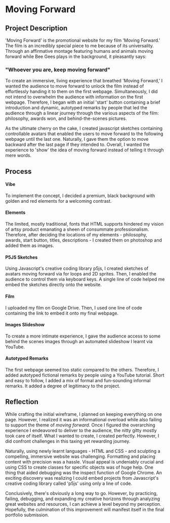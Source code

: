 # Moving Forward

## Project Description
'Moving Forward' is the promotional website for my film 'Moving Forward.' The film is an incredibly special piece to me because of its universality. Through an affirmative montage featuring humans and animals moving forward while Bee Gees plays in the background, it pleasantly says:
### "Whoever you are, keep moving forward"
To create an immersive, living experience that breathed 'Moving Forward,' I wanted the audience to move forward to unlock the film instead of effortlessly handing it to them on the first webpage. Simultaneously, I did not intend to overwhelm the audience with information on the first webpage. Therefore, I began with an initial 'start' button containing a brief introduction and dynamic, autotyped remarks by people that led the audience through a linear journey through the various aspects of the film: philosophy, awards won, and behind-the-scenes pictures. 

As the ultimate cherry on the cake, I created javascript sketches containing controllable avatars that enabled the users to move forward to the following webpage until the last one. Naturally, I gave them the option to move backward after the last page if they intended to. Overall, I wanted the experience to 'show' the idea of moving forward instead of telling it through mere words.

## Process
#### Vibe
To implement the concept, I decided a premium, black background with golden and red elements for a welcoming contrast.
#### Elements
The limited, mostly traditional, fonts that HTML supports hindered my vision of artsy product emanating a sheen of consummate professionalism. Therefore, after deciding the locations of my elements - philosophy, awards, start button, titles, descriptions - I created them on photoshop and added them as images.
#### P5JS Sketches
Using Javascript's creative coding library p5js, I created sketches of avatars moving forward via for loops and 2D sprites. Then, I enabled the audience to control them via keyboard keys. A single line of code helped me embed the sketches directly onto the website.
#### Film 
I uploaded my film on Google Drive. Then, I used one line of code containing the link to embed it onto my final webpage. 
#### Images Slideshow
To create a more intimate experience, I gave the audience access to some behind the scenes images through an automated slideshow I learnt via YouTube.
#### Autotyped Remarks
The first webpage seemed too static compared to the others. Therefore, I added autotyped fictional remarks by people using a YouTube tutorial. Short and easy to follow, I added a mix of formal and fun-sounding informal remarks. It added a degree of legitimacy to the project.

## Reflection
While crafting the initial wireframe, I planned on keeping everything on one page. However, I realized it was an informational overload while also failing to support the theme of _moving forward_. Once I figured the overarching experience I endeavored to deliver to the audience, the nitty gitty mostly took care of itself. What I wanted to create, I created perfectly. However, I did confront challenges in this taxing yet rewarding journey.

Naturally, using newly learnt languages - HTML and CSS - and sculpting a compelling, immersive website was challenging. Formatting and placing content with precision was a hassle. Visual appeal is undeniably crucial and using CSS to create classes for specific objects was of huge help. One thing that aided debugging was the inspect function of Google Chrome. An exciting discovery was realizing I could embed projects from Javascript's creative coding library called 'p5js' using only a line of code.

Conclusively, there's obviously a long way to go. However, by practicing, failing, debugging, and expanding my creative horizons through analyzing great websites and resources, I can achieve a level beyond my perception. Hopefully, the culmination of this improvement will manifest itself in the final portfolio submission.
